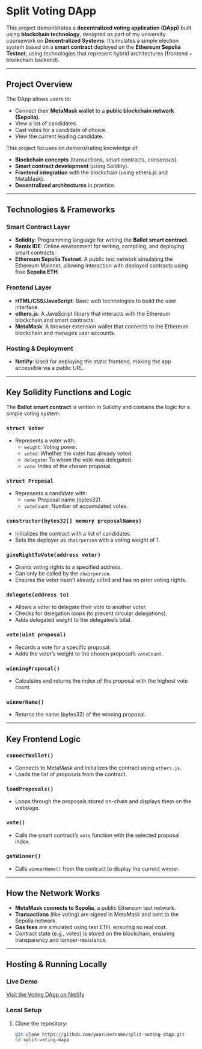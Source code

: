# Split Voting DApp

This project demonstrates a **decentralized voting application (DApp)** built using **blockchain technology**, designed as part of my university coursework on **Decentralized Systems**. It simulates a simple election system based on a **smart contract** deployed on the **Ethereum Sepolia Testnet**, using technologies that represent hybrid architectures (frontend + blockchain backend).

---

## Project Overview

The DApp allows users to:
- Connect their **MetaMask wallet** to a **public blockchain network (Sepolia)**.
- View a list of candidates.
- Cast votes for a candidate of choice.
- View the current leading candidate.

This project focuses on demonstrating knowledge of:
- **Blockchain concepts** (transactions, smart contracts, consensus).
- **Smart contract development** (using Solidity).
- **Frontend integration** with the blockchain (using ethers.js and MetaMask).
- **Decentralized architectures** in practice.

---

## Technologies & Frameworks

### **Smart Contract Layer**
- **Solidity**: Programming language for writing the **Ballot smart contract**.
- **Remix IDE**: Online environment for writing, compiling, and deploying smart contracts.
- **Ethereum Sepolia Testnet**: A public test network simulating the Ethereum Mainnet, allowing interaction with deployed contracts using free **Sepolia ETH**.

### **Frontend Layer**
- **HTML/CSS/JavaScript**: Basic web technologies to build the user interface.
- **ethers.js**: A JavaScript library that interacts with the Ethereum blockchain and smart contracts.
- **MetaMask**: A browser extension wallet that connects to the Ethereum blockchain and manages user accounts.

### **Hosting & Deployment**
- **Netlify**: Used for deploying the static frontend, making the app accessible via a public URL.

---

## Key Solidity Functions and Logic

The **Ballot smart contract** is written in Solidity and contains the logic for a simple voting system:

### `struct Voter`
- Represents a voter with:
  - `weight`: Voting power.
  - `voted`: Whether the voter has already voted.
  - `delegate`: To whom the vote was delegated.
  - `vote`: Index of the chosen proposal.

### `struct Proposal`
- Represents a candidate with:
  - `name`: Proposal name (bytes32).
  - `voteCount`: Number of accumulated votes.

### `constructor(bytes32[] memory proposalNames)`
- Initializes the contract with a list of candidates.
- Sets the deployer as `chairperson` with a voting weight of 1.

### `giveRightToVote(address voter)`
- Grants voting rights to a specified address.
- Can only be called by the `chairperson`.
- Ensures the voter hasn’t already voted and has no prior voting rights.

### `delegate(address to)`
- Allows a voter to delegate their vote to another voter.
- Checks for delegation loops (to prevent circular delegations).
- Adds delegated weight to the delegatee’s total.

### `vote(uint proposal)`
- Records a vote for a specific proposal.
- Adds the voter’s weight to the chosen proposal’s `voteCount`.

### `winningProposal()`
- Calculates and returns the index of the proposal with the highest vote count.

### `winnerName()`
- Returns the name (bytes32) of the winning proposal.

---

## Key Frontend Logic

### `connectWallet()`
- Connects to MetaMask and initializes the contract using `ethers.js`.
- Loads the list of proposals from the contract.

### `loadProposals()`
- Loops through the proposals stored on-chain and displays them on the webpage.

### `vote()`
- Calls the smart contract’s `vote` function with the selected proposal index.

### `getWinner()`
- Calls `winnerName()` from the contract to display the current winner.

---

## How the Network Works
- **MetaMask connects to Sepolia**, a public Ethereum test network.
- **Transactions** (like voting) are signed in MetaMask and sent to the Sepolia network.
- **Gas fees** are simulated using test ETH, ensuring no real cost.
- Contract state (e.g., votes) is stored on the blockchain, ensuring transparency and tamper-resistance.

---

## Hosting & Running Locally

### Live Demo
[Visit the Voting DApp on Netlify](https://hubertsid.github.io/voting-app-solidity/)  

### Local Setup
1. Clone the repository:
   ```bash
   git clone https://github.com/yourusername/split-voting-dapp.git
   cd split-voting-dapp
